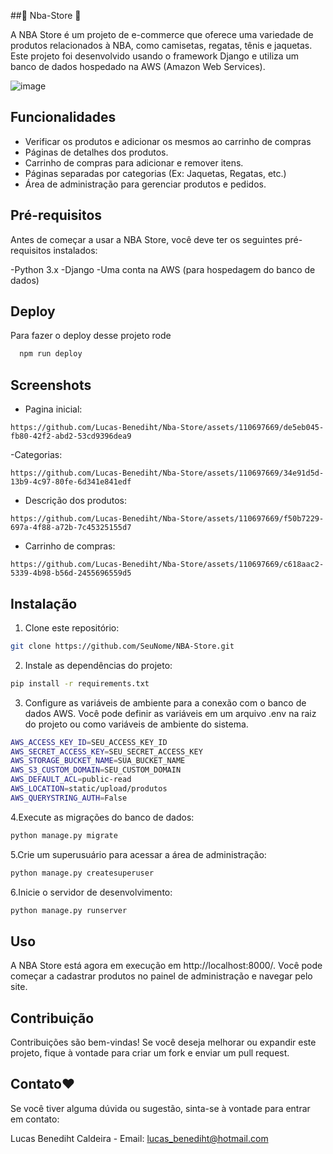 
##🏀 Nba-Store 🏀

A NBA Store é um projeto de e-commerce que oferece uma variedade de produtos relacionados à NBA, como camisetas, regatas, tênis e jaquetas. Este projeto foi desenvolvido usando o framework Django e utiliza um banco de dados hospedado na AWS (Amazon Web Services).

![image](https://github.com/Lucas-Benediht/Nba-Store/assets/110697669/a1aa4595-d764-44b2-9114-bcd09f80a00e)

## Funcionalidades

- Verificar os produtos e adicionar os mesmos ao carrinho de compras
- Páginas de detalhes dos produtos.
- Carrinho de compras para adicionar e remover itens.
- Páginas separadas por categorias (Ex: Jaquetas, Regatas, etc.)
- Área de administração para gerenciar produtos e pedidos.


## Pré-requisitos
Antes de começar a usar a NBA Store, você deve ter os seguintes pré-requisitos instalados:

-Python 3.x
-Django
-Uma conta na AWS (para hospedagem do banco de dados)
## Deploy

Para fazer o deploy desse projeto rode

```bash
  npm run deploy
```


## Screenshots
- Pagina inicial:
```
https://github.com/Lucas-Benediht/Nba-Store/assets/110697669/de5eb045-fb80-42f2-abd2-53cd9396dea9
```

-Categorias:
```
https://github.com/Lucas-Benediht/Nba-Store/assets/110697669/34e91d5d-13b9-4c97-80fe-6d341e841edf
```
- Descrição dos produtos:
```
https://github.com/Lucas-Benediht/Nba-Store/assets/110697669/f50b7229-697a-4f88-a72b-7c45325155d7
```

- Carrinho de compras:
```
https://github.com/Lucas-Benediht/Nba-Store/assets/110697669/c618aac2-5339-4b98-b56d-2455696559d5
```

## Instalação

1. Clone este repositório:

```bash
git clone https://github.com/SeuNome/NBA-Store.git
```

2. Instale as dependências do projeto:

```bash
pip install -r requirements.txt
```

3. Configure as variáveis de ambiente para a conexão com o banco de dados AWS. Você pode definir as variáveis em um arquivo .env na raiz do projeto ou como variáveis de ambiente do sistema.
```bash
AWS_ACCESS_KEY_ID=SEU_ACCESS_KEY_ID
AWS_SECRET_ACCESS_KEY=SEU_SECRET_ACCESS_KEY
AWS_STORAGE_BUCKET_NAME=SUA_BUCKET_NAME
AWS_S3_CUSTOM_DOMAIN=SEU_CUSTOM_DOMAIN
AWS_DEFAULT_ACL=public-read
AWS_LOCATION=static/upload/produtos
AWS_QUERYSTRING_AUTH=False
```

4.Execute as migrações do banco de dados:
```bash
python manage.py migrate
```

5.Crie um superusuário para acessar a área de administração:
```bash
python manage.py createsuperuser
```

6.Inicie o servidor de desenvolvimento:
```bash
python manage.py runserver
```
## Uso
A NBA Store está agora em execução em http://localhost:8000/. Você pode começar a cadastrar produtos no painel de administração e navegar pelo site.



## Contribuição

Contribuições são bem-vindas! Se você deseja melhorar ou expandir este projeto, fique à vontade para criar um fork e enviar um pull request.

## Contato❤️

Se você tiver alguma dúvida ou sugestão, sinta-se à vontade para entrar em contato:

Lucas Benediht Caldeira - Email: lucas_benediht@hotmail.com 
